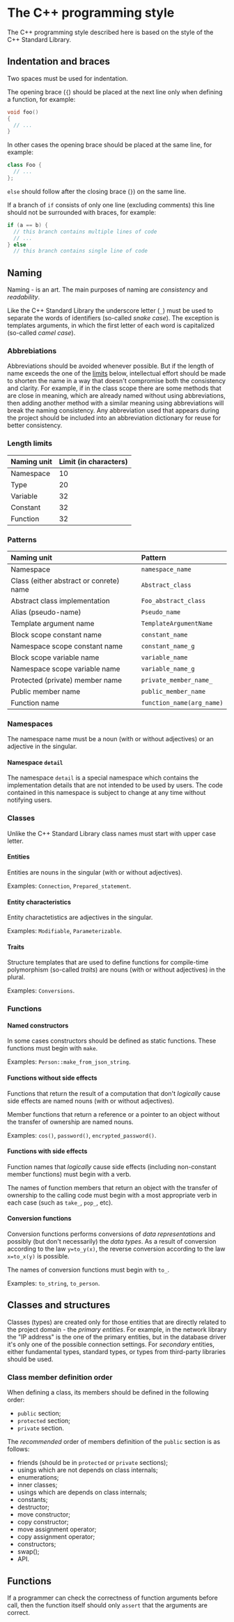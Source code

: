 # The C++ programming style

The C++ programming style described here is based on the style of the C++
Standard Library.

## Indentation and braces

Two spaces must be used for indentation.

The opening brace (`{`) should be placed at the next line only when defining
a function, for example:

```c++
void foo()
{
  // ...
}
```

In other cases the opening brace should be placed at the same line, for example:

```c++
class Foo {
  // ...
};
```

`else` should follow after the closing brace (`}`) on the same line.

If a branch of `if` consists of only one line (excluding comments) this line
should not be surrounded with braces, for example:

```c++
if (a == b) {
  // this branch contains multiple lines of code
  // ...
} else
  // this branch contains single line of code
```

## Naming

Naming - is an art. The main purposes of naming are *consistency* and
*readability*.

Like the C++ Standard Library the underscore letter (`_`) must be used to
separate the words of identifiers (so-called *snake case*). The exception is
templates arguments, in which the first letter of each word is capitalized
(so-called *camel case*).

### Abbrebiations

Abbreviations should be avoided whenever possible. But if the length of name
exceeds the one of the [limits](#length-limits) below, intellectual effort
should be made to shorten the name in a way that doesn't compromise both the
consistency and clarity. For example, if in the class scope there are some
methods that are close in meaning, which are already named without using
abbreviations, then adding another method with a similar meaning using
abbreviations will break the naming consistency. Any abbreviation used that
appears during the project should be included into an abbreviation dictionary
for reuse for better consistency.

### Length limits

|Naming unit|Limit (in characters)|
|:----------|:--------------------|
|Namespace  |10                   |
|Type       |20                   |
|Variable   |32                   |
|Constant   |32                   |
|Function   |32                   |

### Patterns

|Naming unit                            |Pattern                  |
|:--------------------------------------|:------------------------|
|Namespace                              |`namespace_name`         |
|Class (either abstract or conrete) name|`Abstract_class`         |
|Abstract class implementation          |`Foo_abstract_class`     |
|Alias (pseudo-name)                    |`Pseudo_name`            |
|Template argument name                 |`TemplateArgumentName`   |
|Block scope constant name              |`constant_name`          |
|Namespace scope constant name          |`constant_name_g`        |
|Block scope variable name              |`variable_name`          |
|Namespace scope variable name          |`variable_name_g`        |
|Protected (private) member name        |`private_member_name_`   |
|Public member name                     |`public_member_name`     |
|Function name                          |`function_name(arg_name)`|

### Namespaces

The namespace name must be a noun (with or without adjectives) or an adjective
in the singular.

#### Namespace `detail`

The namespace `detail` is a special namespace which contains the implementation
details that are not intended to be used by users. The code contained in this
namespace is subject to change at any time without notifying users.

### Classes

Unlike the C++ Standard Library class names must start with upper case letter.

#### Entities

Entities are nouns in the singular (with or without adjectives).

Examples: `Connection`, `Prepared_statement`.

#### Entity characteristics

Entity charactetistics are adjectives in the singular.

Examples: `Modifiable`, `Parameterizable`.

#### Traits

Structure templates that are used to define functions for compile-time
polymorphism (so-called *traits*) are nouns (with or without adjectives) in the
plural.

Examples: `Conversions`.

### Functions

#### Named constructors

In some cases constructors should be defined as static functions. These functions
must begin with `make`.

Examples: `Person::make_from_json_string`.

#### Functions without side effects

Functions that return the result of a computation that don't *logically* cause
side effects are named nouns (with or without adjectives).

Member functions that return a reference or a pointer to an object without the
transfer of ownership are named nouns.

Examples: `cos()`, `password()`, `encrypted_password()`.

#### Functions with side effects

Function names that *logically* cause side effects (including non-constant member
functions) must begin with a verb.

The names of function members that return an object with the transfer of
ownership to the calling code must begin with a most appropriate verb in each
case (such as `take_`, `pop_`, etc).

#### Conversion functions

Conversion functions performs conversions of *data representations* and possibly
(but don't necessarily) the *data types*. As a result of conversion according to
the law `y=to_y(x)`, the reverse conversion according to the law `x=to_x(y)` is
possible.

The names of conversion functions must begin with `to_`.

Examples: `to_string`, `to_person`.

## Classes and structures

Classes (types) are created only for those entities that are directly related to
the project domain  - the *primary entities*. For example, in the network library
the "IP address" is the one of the primary entities, but in the database driver
it's only one of the possible connection settings. For *secondary* entities,
either fundamental types, standard types, or types from third-party libraries
should be used.

### Class member definition order

When defining a class, its members should be defined in the following order:

  - `public` section;
  - `protected` section;
  - `private` section.

The *recommended* order of members definition of the `public` section is as follows:

  - friends (should be in `protected` or `private` sections);
  - usings which are not depends on class internals;
  - enumerations;
  - inner classes;
  - usings which are depends on class internals;
  - constants;
  - destructor;
  - move constructor;
  - copy constructor;
  - move assignment operator;
  - copy assignment operator;
  - constructors;
  - swap();
  - API.

## Functions

If a programmer can check the correctness of function arguments before call,
then the function itself should only `assert` that the arguments are correct.
